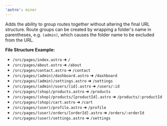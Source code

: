 ```yaml
---
'astro': minor
---
```


Adds the ability to group routes together without altering the final URL structure.
Route groups can be created by wrapping a folder's name in parentheses, e.g. `(admin)`, which causes the folder name to be excluded from the URL.

**File Structure Example:**
- `/src/pages/index.astro` ➜ `/`
- `/src/pages/about.astro` ➜ `/about`
- `/src/pages/contact.astro` ➜ `/contact`
- `/src/pages/(admin)/dashboard.astro` ➜ `/dashboard`
- `/src/pages/(admin)/settings.astro` ➜ `/settings`
- `/src/pages/(admin)/users/[id].astro` ➜ `/users/:id`
- `/src/pages/(shop)/products.astro` ➜ `/products`
- `/src/pages/(shop)/products/[productId].astro` ➜ `/products/:productId`
- `/src/pages/(shop)/cart.astro` ➜ `/cart`
- `/src/pages/(user)/profile.astro` ➜ `/profile`
- `/src/pages/(user)/orders/[orderId].astro` ➜ `/orders/:orderId`
- `/src/pages/(user)/settings.astro` ➜ `/settings` 
